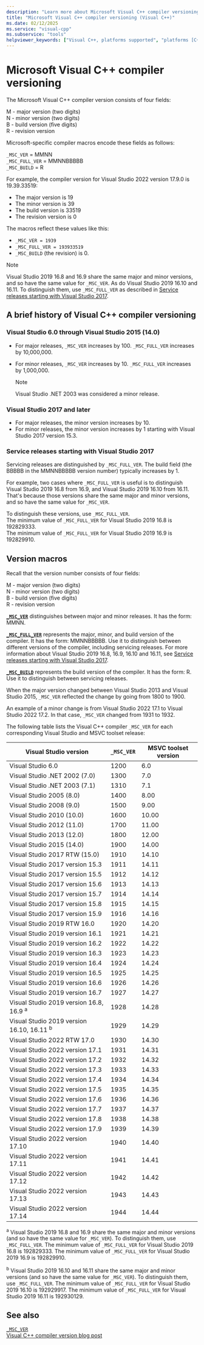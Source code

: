 ```yaml
---
description: "Learn more about Microsoft Visual C++ compiler versioning."
title: "Microsoft Visual C++ compiler versioning (Visual C++)"
ms.date: 02/12/2025
ms.service: "visual-cpp"
ms.subservice: "tools"
helpviewer_keywords: ["Visual C++, platforms supported", "platforms [C++]"]
---
```

# Microsoft Visual C++ compiler versioning

The Microsoft Visual C++ compiler version consists of four fields:

M - major version (two digits)\
N - minor version (two digits)\
B - build version (five digits)\
R - revision version

Microsoft-specific compiler macros encode these fields as follows:

`_MSC_VER` = MMNN\
`_MSC_FULL_VER` = MMNNBBBBB\
`_MSC_BUILD` = R

For example, the compiler version for Visual Studio 2022 version 17.9.0 is 19.39.33519:
- The major version is 19
- The minor version is 39
- The build version is 33519
- The revision version is 0

The macros reflect these values like this:
- `_MSC_VER = 1939`
- `_MSC_FULL_VER = 193933519`
- `_MSC_BUILD` (the revision) is 0.

>[!Note]
>Visual Studio 2019 16.8 and 16.9 share the same major and minor versions, and so have the same value for `_MSC_VER`. As do Visual Studio 2019 16.10 and 16.11. To distinguish them, use `_MSC_FULL_VER` as described in [Service releases starting with Visual Studio 2017](#service-releases-starting-with-visual-studio-2017).

## A brief history of Visual C++ compiler versioning

### Visual Studio 6.0 through Visual Studio 2015 (14.0)

- For major releases, `_MSC_VER` increases by 100. `_MSC_FULL_VER` increases by 10,000,000.
- For minor releases, `_MSC_VER` increases by 10. `_MSC_FULL_VER` increases by 1,000,000.

   >[!Note]
   > Visual Studio .NET 2003 was considered a minor release.

### Visual Studio 2017 and later

- For major releases, the minor version increases by 10.
- For minor releases, the minor version increases by 1 starting with Visual Studio 2017 version 15.3.

### Service releases starting with Visual Studio 2017

Servicing releases are distinguished by `_MSC_FULL_VER`. The build field (the BBBBB in the MMNNBBBBB version number) typically increases by 1.

For example, two cases where `_MSC_FULL_VER` is useful is to distinguish Visual Studio 2019 16.8 from 16.9, and Visual Studio 2019 16.10 from 16.11. That's because those versions share the same major and minor versions, and so have the same value for `_MSC_VER`.

To distinguish these versions, use `_MSC_FULL_VER`.\
The minimum value of `_MSC_FULL_VER` for Visual Studio 2019 16.8 is 192829333.\
The minimum value of `_MSC_FULL_VER` for Visual Studio 2019 16.9 is 192829910.

## Version macros

Recall that the version number consists of four fields:

M - major version (two digits)\
N - minor version (two digits)\
B - build version (five digits)\
R - revision version

**[`_MSC_VER`](../preprocessor/predefined-macros.md)** distinguishes between major and minor releases. It has the form: MMNN.

**[`_MSC_FULL_VER`](../preprocessor/predefined-macros.md)** represents the major, minor, and build version of the compiler. It has the form: MMNNBBBBB. Use it to distinguish between different versions of the compiler, including servicing releases. For more information about Visual Studio 2019 16.8, 16.9, 16.10 and 16.11, see [Service releases starting with Visual Studio 2017](#service-releases-starting-with-visual-studio-2017).

**[`_MSC_BUILD`](../preprocessor/predefined-macros.md)** represents the build version of the compiler. It has the form: R. Use it to distinguish between servicing releases.

When the major version changed between Visual Studio 2013 and Visual Studio 2015, `_MSC_VER` reflected the change by going from 1800 to 1900.

An example of a minor change is from Visual Studio 2022 17.1 to Visual Studio 2022 17.2. In that case, `_MSC_VER` changed from 1931 to 1932.

The following table lists the Visual C++ compiler `_MSC_VER` for each corresponding Visual Studio and MSVC toolset release:

| Visual Studio version | `_MSC_VER` | MSVC toolset version |
|--|--|--|
| Visual Studio 6.0 | 1200 | 6.0 |
| Visual Studio .NET 2002 (7.0) | 1300 | 7.0 |
| Visual Studio .NET 2003 (7.1) | 1310 | 7.1 |
| Visual Studio 2005 (8.0) | 1400 | 8.00 |
| Visual Studio 2008 (9.0) | 1500 | 9.00 |
| Visual Studio 2010 (10.0) | 1600 | 10.00 |
| Visual Studio 2012 (11.0) | 1700 | 11.00 |
| Visual Studio 2013 (12.0) | 1800 | 12.00 |
| Visual Studio 2015 (14.0) | 1900 | 14.00 |
| Visual Studio 2017 RTW (15.0) | 1910 | 14.10 |
| Visual Studio 2017 version 15.3 | 1911 | 14.11 |
| Visual Studio 2017 version 15.5 | 1912 | 14.12 |
| Visual Studio 2017 version 15.6 | 1913 | 14.13 |
| Visual Studio 2017 version 15.7 | 1914 | 14.14 |
| Visual Studio 2017 version 15.8 | 1915 | 14.15 |
| Visual Studio 2017 version 15.9 | 1916 | 14.16 |
| Visual Studio 2019 RTW 16.0 | 1920 | 14.20 |
| Visual Studio 2019 version 16.1 | 1921 | 14.21 |
| Visual Studio 2019 version 16.2 | 1922 | 14.22 |
| Visual Studio 2019 version 16.3 | 1923 | 14.23 |
| Visual Studio 2019 version 16.4 | 1924 | 14.24 |
| Visual Studio 2019 version 16.5 | 1925 | 14.25 |
| Visual Studio 2019 version 16.6 | 1926 | 14.26 |
| Visual Studio 2019 version 16.7 | 1927 | 14.27 |
| Visual Studio 2019 version 16.8, 16.9 <sup>a</sup> | 1928 | 14.28 |
| Visual Studio 2019 version 16.10, 16.11 <sup>b</sup> | 1929 | 14.29 |
| Visual Studio 2022 RTW 17.0 | 1930 | 14.30 |
| Visual Studio 2022 version 17.1 | 1931 | 14.31 |
| Visual Studio 2022 version 17.2 | 1932 | 14.32 |
| Visual Studio 2022 version 17.3 | 1933 | 14.33 |
| Visual Studio 2022 version 17.4 | 1934 | 14.34 |
| Visual Studio 2022 version 17.5 | 1935 | 14.35 |
| Visual Studio 2022 version 17.6 | 1936 | 14.36 |
| Visual Studio 2022 version 17.7 | 1937 | 14.37 |
| Visual Studio 2022 version 17.8 | 1938 | 14.38 |
| Visual Studio 2022 version 17.9 | 1939 | 14.39 |
| Visual Studio 2022 version 17.10 | 1940 | 14.40 |
| Visual Studio 2022 version 17.11 | 1941 | 14.41 |
| Visual Studio 2022 version 17.12 | 1942 | 14.42 |
| Visual Studio 2022 version 17.13 | 1943 | 14.43 |
| Visual Studio 2022 version 17.14 | 1944 | 14.44 |

<sup>a</sup> Visual Studio 2019 16.8 and 16.9 share the same major and minor versions (and so have the same value for `_MSC_VER`). To distinguish them, use `_MSC_FULL_VER`. The minimum value of `_MSC_FULL_VER` for Visual Studio 2019 16.8 is 192829333. The minimum value of `_MSC_FULL_VER` for Visual Studio 2019 16.9 is 192829910.

<sup>b</sup> Visual Studio 2019 16.10 and 16.11 share the same major and minor versions (and so have the same value for `_MSC_VER`). To distinguish them, use `_MSC_FULL_VER`. The minimum value of `_MSC_FULL_VER` for Visual Studio 2019 16.10 is 192929917. The minimum value of `_MSC_FULL_VER` for Visual Studio 2019 16.11 is 192930129.

## See also

[`_MSC_VER`](../preprocessor/predefined-macros.md)\
[Visual C++ compiler version blog post](https://devblogs.microsoft.com/cppblog/visual-c-compiler-version/)
